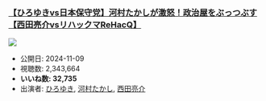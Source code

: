 ### [【ひろゆきvs日本保守党】河村たかしが激怒！政治屋をぶっつぶす【西田亮介vsリハックマReHacQ】](https://www.youtube.com/watch?v=0ecD5gpE0i8)
[![](https://img.youtube.com/vi/0ecD5gpE0i8/sddefault.jpg)](https://www.youtube.com/watch?v=0ecD5gpE0i8)
-   公開日: 2024-11-09
-   視聴数: 2,343,664
-   **いいね数: 32,735**
-   出演者: [ひろゆき](/rehacq_fan/people/ひろゆき "wikilink"), [河村たかし](/rehacq_fan/people/河村たかし "wikilink"), [西田亮介](/rehacq_fan/people/西田亮介 "wikilink")
